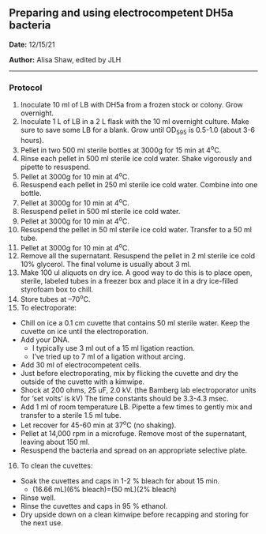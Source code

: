 ﻿## Preparing and using electrocompetent DH5a bacteria

**Date:** 12/15/21

**Author:** Alisa Shaw, edited by JLH

--- 

### Protocol

1. Inoculate 10 ml of LB with DH5a from a frozen stock or colony. Grow overnight.
2. Inoculate 1 L of LB in a 2 L flask with the 10 ml overnight culture.  Make sure to save some LB for a blank. Grow until OD<sub>595</sub> is 0.5-1.0 (about 3-6 hours).
3. Pellet in two 500 ml sterile bottles at 3000g for 15 min at 4<sup>o</sup>C.
4. Rinse each pellet in 500 ml sterile ice cold water.  Shake vigorously and pipette to resuspend.
5. Pellet at 3000g for 10 min at 4<sup>o</sup>C.
6. Resuspend each pellet in 250 ml sterile ice cold water.  Combine into one bottle.
7. Pellet at 3000g for 10 min at 4<sup>o</sup>C.
8. Resuspend pellet in 500 ml sterile ice cold water.
9. Pellet at 3000g for 10 min at 4<sup>o</sup>C.
10. Resuspend the pellet in 50 ml sterile ice cold water.  Transfer to a 50 ml tube.
11. Pellet at 3000g for 10 min at 4<sup>o</sup>C.
12. Remove all the supernatant.  Resuspend the pellet in 2 ml sterile ice cold 10% glycerol.  The final volume is usually about 3 ml.
13. Make 100 ul aliquots on dry ice.  A good way to do this is to place open, sterile, labeled tubes in a freezer box and place it in a dry ice-filled styrofoam box to chill.
14. Store tubes at –70<sup>o</sup>C.
15. To electroporate:
- Chill on ice a 0.1 cm cuvette that contains 50 ml sterile water.  Keep the cuvette on ice until the electroporation.
- Add your DNA.  
  - I typically use 3 ml out of a 15 ml ligation reaction.  
  - I’ve tried up to 7 ml of a ligation without arcing.
- Add 30 ml of electrocompetent cells.
- Just before electroporating, mix by flicking the cuvette and dry the outside of the cuvette with a kimwipe.
- Shock at 200 ohms, 25 uF, 2.0 kV. (the Bamberg lab electroporator units for ‘set volts’ is kV) The time constants should be 3.3-4.3 msec.
- Add 1 ml of room temperature LB.  Pipette a few times to gently mix and transfer to a sterile 1.5 ml tube.
- Let recover for 45-60 min at 37<sup>o</sup>C (no shaking).
- Pellet at 14,000 rpm in a microfuge.  Remove most of the supernatant, leaving about 150 ml.
- Resuspend the bacteria and spread on an appropriate selective plate.
16. To clean the cuvettes:
- Soak the cuvettes and caps in 1-2 % bleach for about 15 min.
  - (16.66 mL)(6% bleach)=(50 mL)(2% bleach)
- Rinse well.
- Rinse the cuvettes and caps in 95 % ethanol.
- Dry upside down on a clean kimwipe before recapping and storing for the next use.
